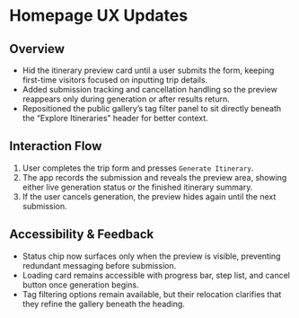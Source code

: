 # Homepage UX Updates

## Overview
- Hid the itinerary preview card until a user submits the form, keeping first-time visitors focused on inputting trip details.
- Added submission tracking and cancellation handling so the preview reappears only during generation or after results return.
- Repositioned the public gallery’s tag filter panel to sit directly beneath the “Explore Itineraries” header for better context.

## Interaction Flow
1. User completes the trip form and presses `Generate Itinerary`.
2. The app records the submission and reveals the preview area, showing either live generation status or the finished itinerary summary.
3. If the user cancels generation, the preview hides again until the next submission.

## Accessibility & Feedback
- Status chip now surfaces only when the preview is visible, preventing redundant messaging before submission.
- Loading card remains accessible with progress bar, step list, and cancel button once generation begins.
- Tag filtering options remain available, but their relocation clarifies that they refine the gallery beneath the heading.
